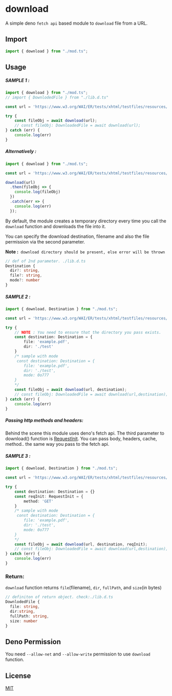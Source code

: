 # download

<!-- [![Travis]()]() -->

A simple deno `fetch api` based module to `download` file from a URL.

## Import

```ts
import { download } from "./mod.ts";
```

## Usage

##### SAMPLE 1 :
``` ts
import { download } from "./mod.ts";
// import { DownlodedFile } from "./lib.d.ts"

const url = 'https://www.w3.org/WAI/ER/tests/xhtml/testfiles/resources/pdf/dummy.pdf';

try {
    const fileObj = await download(url);
    // const fileObj: DownloadedFile = await download(url);
} catch (err) {
    console.log(err)
}
```
##### Alternatively :
``` ts
import { download } from "./mod.ts";

const url = 'https://www.w3.org/WAI/ER/tests/xhtml/testfiles/resources/pdf/dummy.pdf';

download(url)
  .then(fileObj => {
    console.log(fileObj)
  })
  .catch(err => {
    console.log(err)
  });
```
By default, the module creates a temporary directory every time you call the `download` function and downloads the file into it.

You can specify the download destination, filename and also the file permission via the second parameter.

**Note :**` download directory should be present, else error will be thrown`


``` ts
// def of 2nd parameter. ./lib.d.ts
Destination {
  dir?: string,
  file?: string,
  mode?: number
}
```
##### SAMPLE 2 :
``` ts
import { download, Destination } from "./mod.ts";

const url = 'https://www.w3.org/WAI/ER/tests/xhtml/testfiles/resources/pdf/dummy.pdf';

try {
    // NOTE : You need to ensure that the directory you pass exists.
    const destination: Destination = {
        file: 'example.pdf',
        dir: './test'
    }
    /* sample with mode
     const destination: Destination = {
        file: 'example.pdf',
        dir: './test',
        mode: 0o777
    }
    */
    const fileObj = await download(url, destination);
    // const fileObj: DownloadedFile = await download(url,destination);
} catch (err) {
    console.log(err)
}
```
##### Passing http methods and headers:
Behind the scene this module uses deno's fetch api. The third parameter to download() function is [RequestInit](https://github.com/denoland/deno/blob/master/cli/js/lib.deno.shared_globals.d.ts#L769). You can pass body, headers, cache, method.. the same way you pass to the fetch api.

##### SAMPLE 3 :
``` ts
import { download, Destination } from "./mod.ts";

const url = 'https://www.w3.org/WAI/ER/tests/xhtml/testfiles/resources/pdf/dummy.pdf';

try {
    const destination: Destination = {}
    const reqInit: RequestInit = {
        method: 'GET'
    }
    /* sample with mode
     const destination: Destination = {
        file: 'example.pdf',
        dir: './test',
        mode: 0o777
    }
    */
    const fileObj = await download(url, destination, reqInit);
    // const fileObj: DownloadedFile = await download(url,destination);
} catch (err) {
    console.log(err)
}
```
### Return:
`download` function returns `file`(filename), `dir`, `fullPath`, and `size`(in bytes)
```ts
// definiton of return object. check:./lib.d.ts
DownlodedFile {
  file: string,
  dir:string,
  fullPath: string,
  size: number
}
```

## Deno Permission
You need `--allow-net` and `--allow-write` permission to use `download` function.

## License

[MIT](./LICENSE)